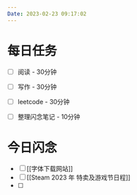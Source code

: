 ```yaml
---
Date: 2023-02-23 09:17:02
---
```


# 每日任务
- [ ] 阅读 - 30分钟
- [ ] 写作 - 30分钟
- [ ] leetcode - 30分钟
- [ ] 整理闪念笔记 - 10分钟


# 今日闪念
- [ ] [[字体下载网站]]
- [ ] [[Steam 2023 年 特卖及游戏节日程]]
- [ ] 



